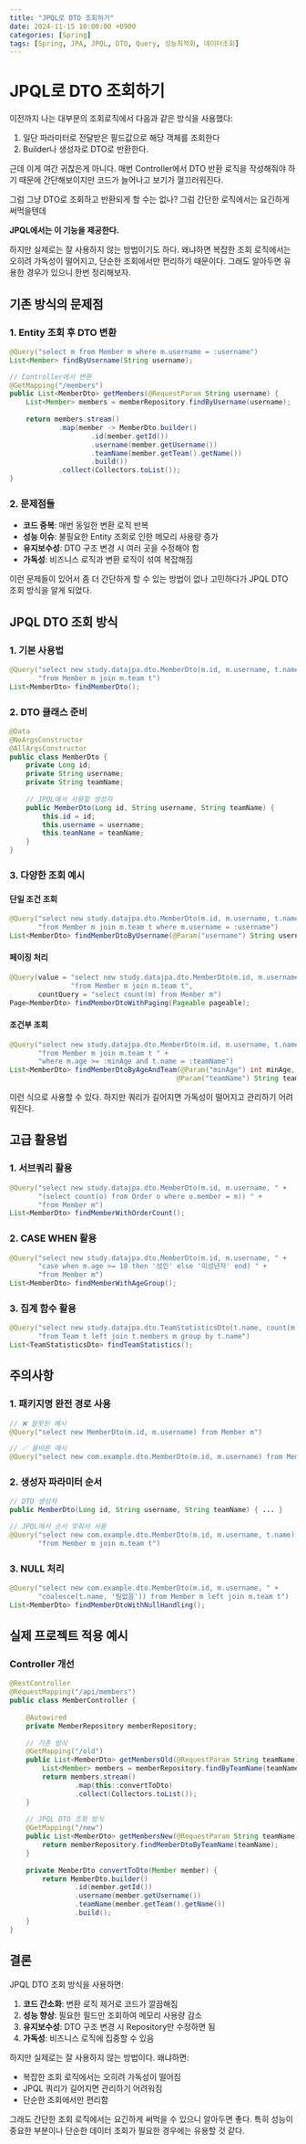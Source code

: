 ```yaml
---
title: "JPQL로 DTO 조회하기"
date: 2024-11-15 10:00:00 +0900
categories: [Spring]
tags: [Spring, JPA, JPQL, DTO, Query, 성능최적화, 데이터조회]
---
```


# JPQL로 DTO 조회하기

이전까지 나는 대부분의 조회로직에서 다음과 같은 방식을 사용했다:

1. 일단 파라미터로 전달받은 필드값으로 해당 객체를 조회한다
2. Builder나 생성자로 DTO로 반환한다.

근데 이게 여간 귀찮은게 아니다. 매번 Controller에서 DTO 반환 로직을 작성해줘야 하기 때문에 간단해보이지만 코드가 늘어나고 보기가 껄끄러워진다.

그럼 그냥 DTO로 조회하고 반환되게 할 수는 없나? 그럼 간단한 로직에서는 요긴하게 써먹을텐데

**JPQL에서는 이 기능을 제공한다.**

하지만 실제로는 잘 사용하지 않는 방법이기도 하다. 왜냐하면 복잡한 조회 로직에서는 오히려 가독성이 떨어지고, 단순한 조회에서만 편리하기 때문이다. 그래도 알아두면 유용한 경우가 있으니 한번 정리해보자.

## 기존 방식의 문제점

### 1. Entity 조회 후 DTO 변환

```java
@Query("select m from Member m where m.username = :username")
List<Member> findByUsername(String username);

// Controller에서 변환
@GetMapping("/members")
public List<MemberDto> getMembers(@RequestParam String username) {
    List<Member> members = memberRepository.findByUsername(username);
    
    return members.stream()
            .map(member -> MemberDto.builder()
                    .id(member.getId())
                    .username(member.getUsername())
                    .teamName(member.getTeam().getName())
                    .build())
            .collect(Collectors.toList());
}
```

### 2. 문제점들

- **코드 중복**: 매번 동일한 변환 로직 반복
- **성능 이슈**: 불필요한 Entity 조회로 인한 메모리 사용량 증가
- **유지보수성**: DTO 구조 변경 시 여러 곳을 수정해야 함
- **가독성**: 비즈니스 로직과 변환 로직이 섞여 복잡해짐

이런 문제들이 있어서 좀 더 간단하게 할 수 있는 방법이 없나 고민하다가 JPQL DTO 조회 방식을 알게 되었다.

## JPQL DTO 조회 방식

### 1. 기본 사용법

```java
@Query("select new study.datajpa.dto.MemberDto(m.id, m.username, t.name) " +
       "from Member m join m.team t")
List<MemberDto> findMemberDto();
```

### 2. DTO 클래스 준비

```java
@Data
@NoArgsConstructor
@AllArgsConstructor
public class MemberDto {
    private Long id;
    private String username;
    private String teamName;
    
    // JPQL에서 사용할 생성자
    public MemberDto(Long id, String username, String teamName) {
        this.id = id;
        this.username = username;
        this.teamName = teamName;
    }
}
```

### 3. 다양한 조회 예시

#### 단일 조건 조회
```java
@Query("select new study.datajpa.dto.MemberDto(m.id, m.username, t.name) " +
       "from Member m join m.team t where m.username = :username")
List<MemberDto> findMemberDtoByUsername(@Param("username") String username);
```

#### 페이징 처리
```java
@Query(value = "select new study.datajpa.dto.MemberDto(m.id, m.username, t.name) " +
               "from Member m join m.team t",
       countQuery = "select count(m) from Member m")
Page<MemberDto> findMemberDtoWithPaging(Pageable pageable);
```

#### 조건부 조회
```java
@Query("select new study.datajpa.dto.MemberDto(m.id, m.username, t.name) " +
       "from Member m join m.team t " +
       "where m.age >= :minAge and t.name = :teamName")
List<MemberDto> findMemberDtoByAgeAndTeam(@Param("minAge") int minAge, 
                                         @Param("teamName") String teamName);
```

이런 식으로 사용할 수 있다. 하지만 쿼리가 길어지면 가독성이 떨어지고 관리하기 어려워진다.

## 고급 활용법

### 1. 서브쿼리 활용

```java
@Query("select new study.datajpa.dto.MemberDto(m.id, m.username, " +
       "(select count(o) from Order o where o.member = m)) " +
       "from Member m")
List<MemberDto> findMemberWithOrderCount();
```

### 2. CASE WHEN 활용

```java
@Query("select new study.datajpa.dto.MemberDto(m.id, m.username, " +
       "case when m.age >= 18 then '성인' else '미성년자' end) " +
       "from Member m")
List<MemberDto> findMemberWithAgeGroup();
```

### 3. 집계 함수 활용

```java
@Query("select new study.datajpa.dto.TeamStatisticsDto(t.name, count(m), avg(m.age)) " +
       "from Team t left join t.members m group by t.name")
List<TeamStatisticsDto> findTeamStatistics();
```


## 주의사항

### 1. 패키지명 완전 경로 사용

```java
// ❌ 잘못된 예시
@Query("select new MemberDto(m.id, m.username) from Member m")

// ✅ 올바른 예시
@Query("select new com.example.dto.MemberDto(m.id, m.username) from Member m")
```

### 2. 생성자 파라미터 순서

```java
// DTO 생성자
public MemberDto(Long id, String username, String teamName) { ... }

// JPQL에서 순서 맞춰서 사용
@Query("select new com.example.dto.MemberDto(m.id, m.username, t.name) " +
       "from Member m join m.team t")
```

### 3. NULL 처리

```java
@Query("select new com.example.dto.MemberDto(m.id, m.username, " +
       "coalesce(t.name, '팀없음')) from Member m left join m.team t")
List<MemberDto> findMemberDtoWithNullHandling();
```

## 실제 프로젝트 적용 예시

### Controller 개선

```java
@RestController
@RequestMapping("/api/members")
public class MemberController {
    
    @Autowired
    private MemberRepository memberRepository;
    
    // 기존 방식
    @GetMapping("/old")
    public List<MemberDto> getMembersOld(@RequestParam String teamName) {
        List<Member> members = memberRepository.findByTeamName(teamName);
        return members.stream()
                .map(this::convertToDto)
                .collect(Collectors.toList());
    }
    
    // JPQL DTO 조회 방식
    @GetMapping("/new")
    public List<MemberDto> getMembersNew(@RequestParam String teamName) {
        return memberRepository.findMemberDtoByTeamName(teamName);
    }
    
    private MemberDto convertToDto(Member member) {
        return MemberDto.builder()
                .id(member.getId())
                .username(member.getUsername())
                .teamName(member.getTeam().getName())
                .build();
    }
}
```

## 결론

JPQL DTO 조회 방식을 사용하면:

1. **코드 간소화**: 변환 로직 제거로 코드가 깔끔해짐
2. **성능 향상**: 필요한 필드만 조회하여 메모리 사용량 감소
3. **유지보수성**: DTO 구조 변경 시 Repository만 수정하면 됨
4. **가독성**: 비즈니스 로직에 집중할 수 있음

하지만 실제로는 잘 사용하지 않는 방법이다. 왜냐하면:

- 복잡한 조회 로직에서는 오히려 가독성이 떨어짐
- JPQL 쿼리가 길어지면 관리하기 어려워짐
- 단순한 조회에서만 편리함

그래도 간단한 조회 로직에서는 요긴하게 써먹을 수 있으니 알아두면 좋다. 특히 성능이 중요한 부분이나 단순한 데이터 조회가 필요한 경우에는 유용할 것 같다.
